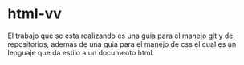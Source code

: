 # html-vv

El trabajo que se esta realizando es una guia para el manejo git y de repositorios, ademas de una guia para el manejo de css el cual es un lenguaje que da estilo a un documento html.
